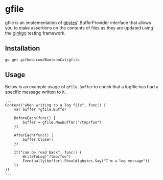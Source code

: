 gfile
=====

gfile is an implementation of [gbytes](http://github.com/onsi/gomega)'
BufferProvider interface that allows you to make assertions on the contents of
files as they are updated using the [ginkgo](http://github.com/onsi/ginkgo)
testing framework.

Installation
------------

`go get github.com/BooleanCat/gfile`

Usage
-----

Below is an example usage of `gfile.Buffer` to check that a logfile has had a
specific message written to it.

```
...
Context("when writing to a log file", func() {
    var buffer *gfile.Buffer

    BeforeEach(func() {
        buffer = gfile.NewBuffer("/tmp/foo")
    })

    AfterEach(func() {
        buffer.Close()
    })

    It("can be read back", func() {
        WriteToLog("/tmp/foo")
        Eventually(buffer).Should(gbytes.Say("I'm a log message"))
    })
})
...
```
